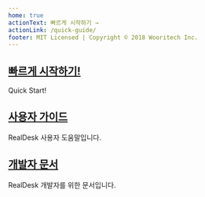 ```yaml
---
home: true
actionText: 빠르게 시작하기 →
actionLink: /quick-guide/
footer: MIT Licensed | Copyright © 2018 Wooritech Inc.
---
```


<div class="features">
  <div class="feature">
    <a href="/quick-guide/"> <h2>빠르게 시작하기!</h2> </a>
    <p>Quick Start!</p>
  </div>
  <div class="feature">
    <a href="/guide/"> <h2>사용자 가이드</h2> </a>
    <p>RealDesk 사용자 도움말입니다.</p>
  </div>
  <div class="feature">
    <a href="/guide/"> <h2>개발자 문서</h2> </a>
    <p>RealDesk 개발자를 위한 문서입니다.</p>
  </div>
</div>
